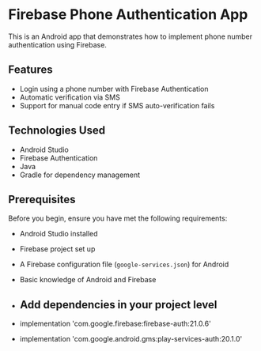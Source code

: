  
# Firebase Phone Authentication App

This is an Android app that demonstrates how to implement phone number authentication using Firebase.

## Features

- Login using a phone number with Firebase Authentication
- Automatic verification via SMS
- Support for manual code entry if SMS auto-verification fails

## Technologies Used

- Android Studio
- Firebase Authentication
- Java
- Gradle for dependency management

## Prerequisites

Before you begin, ensure you have met the following requirements:

- Android Studio installed
- Firebase project set up
- A Firebase configuration file (`google-services.json`) for Android
- Basic knowledge of Android and Firebase

- ## Add dependencies in your project level

-  implementation 'com.google.firebase:firebase-auth:21.0.6'
-   implementation 'com.google.android.gms:play-services-auth:20.1.0'
